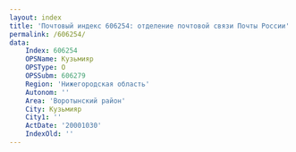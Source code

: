 ```yaml
---
layout: index
title: 'Почтовый индекс 606254: отделение почтовой связи Почты России'
permalink: /606254/
data:
    Index: 606254
    OPSName: Кузьмияр
    OPSType: О
    OPSSubm: 606279
    Region: 'Нижегородская область'
    Autonom: ''
    Area: 'Воротынский район'
    City: Кузьмияр
    City1: ''
    ActDate: '20001030'
    IndexOld: ''
---
```

